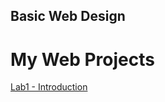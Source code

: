 ## Basic Web Design
<h1>My Web Projects</h1>

<a href="lab1/index.html" Target="_blank">Lab1 - Introduction</a>